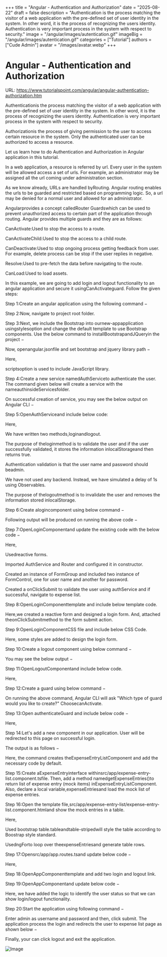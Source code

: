 +++
title = "Angular - Authentication and Authorization"
date = "2025-08-22"
draft = false
description = "Authentication is the process matching the visitor of a web application with the pre-defined set of user identity in the system. In other word, it is the process of recognizing the users identity. Authentication is very important process in the system with respect to security."
image = "/angular/images/autentication.gif"
imageBig = "/angular/images/autentication.gif"
categories = ["Tutorial"]
authors = ["Cude Admin"]
avatar = "/images/avatar.webp"
+++

# Angular - Authentication and Authorization

URL: https://www.tutorialspoint.com/angular/angular-authentication-authorization.htm

Authenticationis the process matching the visitor of a web application with the pre-defined set of user identity in the system. In other word, it is the process of recognizing the users identity. Authentication is very important process in the system with respect to security.

Authorizationis the process of giving permission to the user to access certain resource in the system. Only the authenticated user can be authorized to access a resource.

Let us learn how to do Authentication and Authorization in Angular application in this tutorial.

In a web application, a resource is referred by url. Every user in the system will be allowed access a set of urls. For example, an administrator may be assigned all the url coming under administration section.

As we know already, URLs are handled byRouting. Angular routing enables the urls to be guarded and restricted based on programming logic. So, a url may be denied for a normal user and allowed for an administrator.

Angularprovides a concept calledRouter Guardswhich can be used to prevent unauthorized access to certain part of the application through routing. Angular provides multiple guards and they are as follows:

CanActivate:Used to stop the access to a route.

CanActivateChild:Used to stop the access to a child route.

CanDeactivate:Used to stop ongoing process getting feedback from user. For example, delete process can be stop if the user replies in negative.

Resolve:Used to pre-fetch the data before navigating to the route.

CanLoad:Used to load assets.

In this example, we are going to add login and logout functionality to an angular application and secure it usingCanActivateguard. Follow the given steps:

Step 1:Create an angular application using the following command −

Step 2:Now, navigate to project root folder.

Step 3:Next, we include the Bootstrap into ournew-appapplication usingstylesoption and change the default template to use Bootstrap components. Use the below command to installBootstrapandJQueryin the project −

Now, openangular.jsonfile and set bootstrap and jquery library path −

Here,

scriptsoption is used to include JavaScript library.

Step 4:Create a new service namedAuthServiceto authenticate the user. The command given below will create a service with the nameauthinsideServicesfolder.

On successful creation of service, you may see the below output on Angular CLI −

Step 5:OpenAuthServiceand include below code:

Here,

We have written two methods,loginandlogout.

The purpose of theloginmethod is to validate the user and if the user successfully validated, it stores the information inlocalStorageand then returns true.

Authentication validation is that the user name and password should beadmin.

We have not used any backend. Instead, we have simulated a delay of 1s using Observables.

The purpose of thelogoutmethod is to invalidate the user and removes the information stored inlocalStorage.

Step 6:Create alogincomponent using below command −

Following output will be produced on running the above code −

Step 7:OpenLoginComponentand update the existing code with the below code −

Here,

Usedreactive forms.

Imported AuthService and Router and configured it in constructor.

Created an instance of FormGroup and included two instance of FormControl, one for user name and another for password.

Created a onClickSubmit to validate the user using authService and if successful, navigate to expense list.

Step 8:OpenLoginComponenttemplate and include below template code.

Here,we created a reactive form and designed a login form. And, attached theonClickSubmitmethod to the form submit action.

Step 9:OpenLoginComponentCSS file and include below CSS Code.

Here, some styles are added to design the login form.

Step 10:Create a logout component using below command −

You may see the below output −

Step 11:OpenLogoutComponentand include below code.

Here,

Step 12:Create a guard using below command −

On running the above command, Angular CLI will ask "Which type of guard would you like to create?" ChoosecanActivate.

Step 13:Open authenticateGuard and include below code −

Here,

Step 14:Let's add a new component in our application. User will be redirected to this page on successful login.

The output is as follows −

Here, the command creates theExpenseEntryListComponent and add the necessary code by default.

Step 15:Create aExpenseEntryinterface withinsrc/app/expense-entry-list.component.tsfile. Then, add a method namedgetExpenseEntries()to return list of expense entry (mock items) inExpenseEntryListComponent. Also, declare a local variable,expenseEntriesand load the mock list of expense entries.

Step 16:Open the template file,src/app/expense-entry-list/expense-entry-list.component.htmland show the mock entries in a table.

Here,

Used bootstrap table.tableandtable-stripedwill style the table according to Boostrap style standard.

UsedngForto loop over theexpenseEntriesand generate table rows.

Step 17:Opensrc/app/app.routes.tsand update below code −

Here,

Step 18:OpenAppComponenttemplate and add two login and logout link.

Step 19:OpenAppComponentand update below code −

Here, we have added the logic to identify the user status so that we can show login/logout functionality.

Step 20:Start the application using following command −

Enter admin as username and password and then, click submit. The application process the login and redirects the user to expense list page as shown below −

Finally, your can click logout and exit the application.

![Image](/angular/images/autentication.gif)
